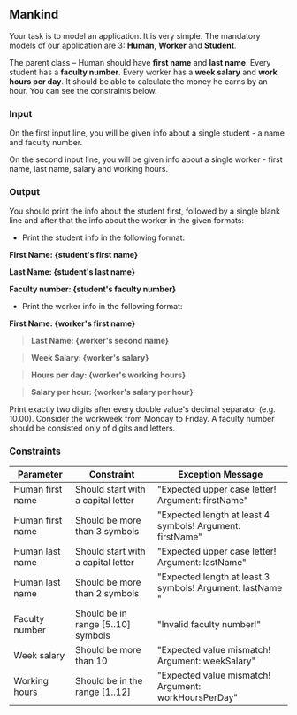﻿Mankind
-------

Your task is to model an application. It is very simple. The mandatory models of
our application are 3: **Human**, **Worker** and **Student**.

The parent class – Human should have **first name** and **last name**. Every
student has a **faculty number**. Every worker has a **week salary** and **work
hours per day**. It should be able to calculate the money he earns by an hour.
You can see the constraints below.

### Input

On the first input line, you will be given info about a single student - a name
and faculty number.

On the second input line, you will be given info about a single worker - first
name, last name, salary and working hours.

### Output

You should print the info about the student first, followed by a single blank
line and after that the info about the worker in the given formats:

-   Print the student info in the following format:

**First Name: {student's first name}**

**Last Name: {student's last name}**

**Faculty number: {student's faculty number}**

-   Print the worker info in the following format:

**First Name: {worker's first name}**

>   **Last Name: {worker's second name}**

>   **Week Salary: {worker's salary}**

>   **Hours per day: {worker's working hours}**

>   **Salary per hour: {worker's salary per hour}**

Print exactly two digits after every double value's decimal separator (e.g.
10.00). Consider the workweek from Monday to Friday. A faculty number should be
consisted only of digits and letters.

### Constraints

| **Parameter**    | **Constraint**                     | **Exception Message**                                     |
|------------------|------------------------------------|-----------------------------------------------------------|
| Human first name | Should start with a capital letter | "Expected upper case letter! Argument: firstName"         |
| Human first name | Should be more than 3 symbols      | "Expected length at least 4 symbols! Argument: firstName" |
| Human last name  | Should start with a capital letter | "Expected upper case letter! Argument: lastName"          |
| Human last name  | Should be more than 2 symbols      | "Expected length at least 3 symbols! Argument: lastName " |
| Faculty number   | Should be in range [5..10] symbols | "Invalid faculty number!"                                 |
| Week salary      | Should be more than 10             | "Expected value mismatch! Argument: weekSalary"           |
| Working hours    | Should be in the range [1..12]     | "Expected value mismatch! Argument: workHoursPerDay"      |